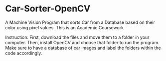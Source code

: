 # Car-Sorter-OpenCV
A Machine Vision Program that sorts Car from a Database based on their color using pixel values. This is an Academic Coursework

Instruction:
First, download the files and move them to a folder in your computer. Then, install OpenCV and choose that folder to run the program. Make sure to have a database of car images and label the folders within the code accordingly.
